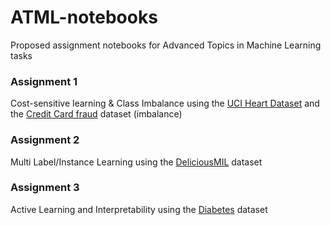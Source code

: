 # ATML-notebooks
Proposed assignment notebooks for Advanced Topics in Machine Learning tasks

### Assignment 1
Cost-sensitive learning & Class Imbalance using the [UCI Heart Dataset](https://archive.ics.uci.edu/ml/datasets/statlog+(heart) "Link to dataset") and the [Credit Card fraud](https://www.kaggle.com/mlg-ulb/creditcardfraud) dataset (imbalance) 
### Assignment 2
Multi Label/Instance Learning using the [DeliciousMIL](https://archive.ics.uci.edu/ml/datasets/DeliciousMIL%3A+A+Data+Set+for+Multi-Label+Multi-Instance+Learning+with+Instance+Labels "Link to UCI's site") dataset
### Assignment 3
Active Learning and Interpretability using the [Diabetes](https://scikit-learn.org/stable/datasets/toy_dataset.html#diabetes-dataset) dataset
